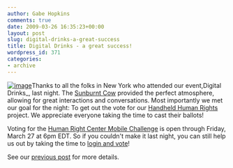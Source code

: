 ```yaml
---
author: Gabe Hopkins
comments: true
date: 2009-03-26 16:35:23+00:00
layout: post
slug: digital-drinks-a-great-success
title: Digital Drinks - a great success!
wordpress_id: 371
categories:
- archive
---
```


[![image](https://s3.amazonaws.com/digidem-www/wp-content/uploads/2009/03/abbymac-vote-224x300.jpg)](https://s3.amazonaws.com/digidem-www/wp-content/uploads/2009/03/abbymac-vote.jpg)Thanks to all the folks in New York who attended our event,Digital Drinks_, last night. The [Sunburnt Cow](http://www.thesunburntcow.com/) provided the perfect atmosphere, allowing for great interactions and conversations. Most importantly we met our goal for the night: To get out the vote for our [Handheld Human Rights](http://www.netsquared.org/projects/handheld-human-rights) project. We appreciate everyone taking the time to cast their ballots!

Voting for the [Human Right Center Mobile Challenge](http://www.netsquared.org/hrc-ucb) is open through Friday, March 27 at 6pm EDT. So if you couldn't make it last night, you can still help us out by taking the time to [login and vote](http://netsquared.org/hrc-ucb/vote)!

See our [previous post](http://www.dtwo.org/2009/03/23/vote-for-us-in-the-human-rights-center-mobile-challenge/) for more details.
